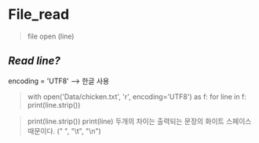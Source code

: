 File_read
=============
> file open (line)  

*Read line?*
-------------
encoding = 'UTF8' --> 한글 사용

>  with open('Data/chicken.txt', 'r', encoding='UTF8') as f:
    for line in f:
        print(line.strip())  
        
>  print(line.strip())
>  print(line)
>  두개의 차이는 출력되는 문장의 화이트 스페이스 때문이다. (" ", "\t", "\n")
    
        
